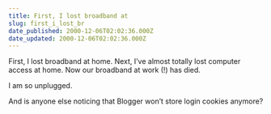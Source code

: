 ```yaml
---
title: First, I lost broadband at
slug: first_i_lost_br
date_published: 2000-12-06T02:02:36.000Z
date_updated: 2000-12-06T02:02:36.000Z
---
```


First, I lost broadband at home. Next, I’ve almost totally lost computer access at home. Now our broadband at work (!) has died.

I am so unplugged.

And is anyone else noticing that Blogger won’t store login cookies anymore?
